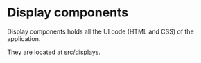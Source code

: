 # Display components

Display components holds all the UI code (HTML and CSS) of the application.

They are located at [src/displays](src/displays).
